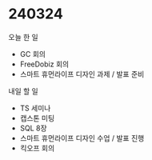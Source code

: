 # 240324

오늘 한 일

* GC 회의
* FreeDobiz 회의
* 스마트 휴먼라이프 디자인 과제 / 발표 준비

내일 할 일

* TS 세미나
* 캡스톤 미팅
* SQL 8장
* 스마트 휴먼라이프 디자인  수업 / 발표 진행
* 킥오프 회의
